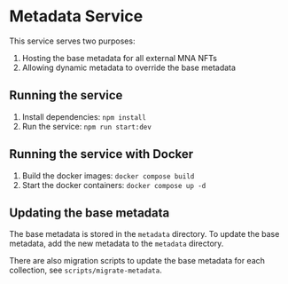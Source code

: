 # Metadata Service

This service serves two purposes:
1. Hosting the base metadata for all external MNA NFTs
2. Allowing dynamic metadata to override the base metadata

## Running the service

1. Install dependencies: `npm install`
2. Run the service: `npm run start:dev`

## Running the service with Docker

1. Build the docker images: `docker compose build`
2. Start the docker containers: `docker compose up -d`

## Updating the base metadata

The base metadata is stored in the `metadata` directory. To update the base metadata, add the new metadata to the `metadata` directory.

There are also migration scripts to update the base metadata for each collection, see `scripts/migrate-metadata`.
